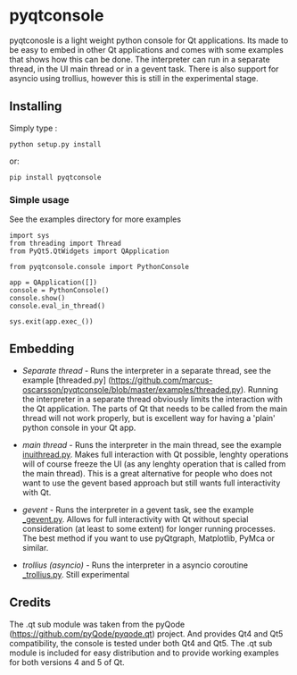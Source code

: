 # pyqtconsole

pyqtconosle is a light weight python console for Qt applications. Its made to be easy to embed in other Qt applications
and comes with some examples that shows how this can be done. The interpreter can run in a separate thread, in the UI main thread or in a gevent task. There is also support for asyncio using trollius, however this is still in the experimental stage.

## Installing
Simply type :

    python setup.py install
    
or:

    pip install pyqtconsole

### Simple usage
See the examples directory for more examples

    import sys
    from threading import Thread
    from PyQt5.QtWidgets import QApplication
    
    from pyqtconsole.console import PythonConsole
    
    app = QApplication([])
    console = PythonConsole()
    console.show()
    console.eval_in_thread()

    sys.exit(app.exec_())

## Embedding

* *Separate thread* - Runs the interpreter in a separate thread, see the example [threaded.py] (https://github.com/marcus-oscarsson/pyqtconsole/blob/master/examples/threaded.py). Running the interpreter in a separate thread obviously limits the interaction with the Qt application. The parts of Qt that needs to be called from the main thread will not work properly, but is excellent way for having a 'plain' python console in your Qt app.

* *main thread* - Runs the interpreter in the main thread, see the example [inuithread.py](https://github.com/marcus-oscarsson/pyqtconsole/blob/master/examples/inuithread.py). Makes full interaction with Qt possible, lenghty operations will of course freeze the UI (as any lenghty operation that is called from the main thread). This is a great alternative for people who does not want to use the gevent based approach but still wants full interactivity with Qt.

* *gevent* - Runs the interpreter in a gevent task, see the example [_gevent.py](https://github.com/marcus-oscarsson/pyqtconsole/blob/master/examples/_gevent.py). Allows for full interactivity with Qt without special consideration (at least to some extent) for longer running processes. The best method if you want to use pyQtgraph, Matplotlib, PyMca or similar.

* *trollius (asyncio)* - Runs the interpreter in a asyncio coroutine [_trollius.py](https://github.com/marcus-oscarsson/pyqtconsole/blob/master/examples/_trollius.py). Still experimental
 
## Credits

The .qt sub module was taken from the pyQode (https://github.com/pyQode/pyqode.qt) project. And provides Qt4 and Qt5 compatibility, the console is tested under both Qt4 and Qt5. The .qt sub module is included for easy distribution and to provide working examples for both versions 4 and 5 of Qt.
